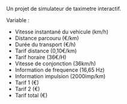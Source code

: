 Un projet de simulateur de taximetre interactif.

Variable :

- Vitesse instantané du vehicule (km/h)
- Distance parcouru (€/km)
- Durée du transport (€/h)
- Tarif distance (0,10€/km)
- Tarif horaire (36€/H)
- Vitesse de conjonction (36km/h)
- Information de frequence (16,65 Hz)
- Information impulsion (2000imp/km)
- Tarif 1 (€)
- Tarif 2 (€)
- Tarif total (€)
